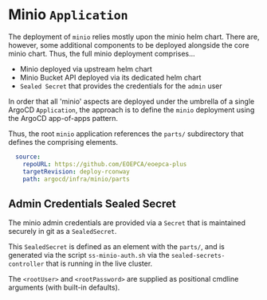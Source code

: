 # Minio `Application`

The deployment of `minio` relies mostly upon the minio helm chart. There are, however, some additional components to be deployed alongside the core minio chart. Thus, the full minio deployment comprises...

* Minio deployed via upstream helm chart
* Minio Bucket API deployed via its dedicated helm chart
* `Sealed Secret` that provides the credentials for the `admin` user

In order that all 'minio' aspects are deployed under the umbrella of a single ArgoCD `Application`, the approach is to define the `minio` deployment using the ArgoCD app-of-apps pattern.

Thus, the root `minio` application references the `parts/` subdirectory that defines the comprising elements.

```yaml
  source:
    repoURL: https://github.com/EOEPCA/eoepca-plus
    targetRevision: deploy-rconway
    path: argocd/infra/minio/parts
```

## Admin Credentials Sealed Secret

The minio admin credentials are provided via a `Secret` that is maintained securely in git as a `SealedSecret`.

This `SealedSecret` is defined as an element with the `parts/`, and is generated via the script `ss-minio-auth.sh` via the `sealed-secrets-controller` that is running in the live cluster.

The `<rootUser>` and `<rootPassword>` are supplied as positional cmdline arguments (with built-in defaults).
